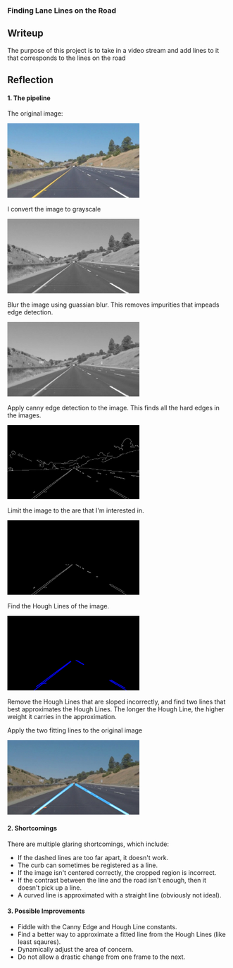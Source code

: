 ### **Finding Lane Lines on the Road** 

## Writeup

The purpose of this project is to take in a video stream and add lines to it that corresponds to the lines on the road

## Reflection

#### 1. The pipeline

The original image:

<img src="https://github.com/vssrcj/lane-lines/blob/master/test_images_output/original.jpg" alt="original" width="300" />

I convert the image to grayscale

<img src="https://github.com/vssrcj/lane-lines/blob/master/test_images_output/grayscale.jpg" alt="grayscale" width="300" />

Blur the image using guassian blur.  This removes impurities that impeads edge detection.

<img src="https://github.com/vssrcj/lane-lines/blob/master/test_images_output/blurred.jpg" alt="blurred" width="300" />

Apply canny edge detection to the image.  This finds all the hard edges in the images.

<img src="https://github.com/vssrcj/lane-lines/blob/master/test_images_output/canny.jpg" alt="canny" width="300" />

Limit the image to the are that I'm interested in.

<img src="https://github.com/vssrcj/lane-lines/blob/master/test_images_output/cropped.jpg" alt="cropped" width="300" />

Find the Hough Lines of the image.

<img src="https://github.com/vssrcj/lane-lines/blob/master/test_images_output/lined.jpg" alt="lined" width="300" />

Remove the Hough Lines that are sloped incorrectly, and find two lines that best approximates the Hough Lines. The longer the Hough Line, the higher weight it carries in the approximation.

Apply the two fitting lines to the original image

<img src="https://github.com/vssrcj/lane-lines/blob/master/test_images_output/final.jpg" alt="final" width="300" />

#### 2. Shortcomings
There are multiple glaring shortcomings, which include:
* If the dashed lines are too far apart, it doesn't work.
* The curb can sometimes be registered as a line.
* If the image isn't centered correctly, the cropped region is incorrect.
* If the contrast between the line and the road isn't enough, then it doesn't pick up a line.
* A curved line is approximated with a straight line (obviously not ideal).

#### 3. Possible Improvements
* Fiddle with the Canny Edge and Hough Line constants.
* Find a better way to approximate a fitted line from the Hough Lines (like least sqaures).
* Dynamically adjust the area of concern.
* Do not allow a drastic change from one frame to the next.
